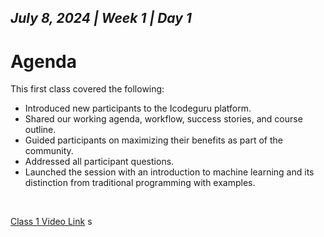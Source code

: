 *July 8, 2024 | Week 1 | Day 1*
---
# Agenda

This first class covered the following:

-  Introduced new participants to the Icodeguru platform.
-  Shared our working agenda, workflow, success stories, and course outline.
-  Guided participants on maximizing their benefits as part of the community.
-  Addressed all participant questions.
-  Launched the session with an introduction to machine learning and its distinction from traditional programming with examples.

<br />

[Class 1 Video Link](https://www.facebook.com/iCodeguru/videos/1140906600544854)  s

